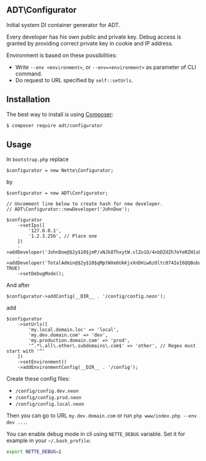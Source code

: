 ## ADT\Configurator

Initial system DI container generator for ADT.

Every developer has his own public and private key.
Debug access is granted by providing correct private key in cookie and IP address.

Environment is based on these possibilities:
- Write `--env <environment>`, or `--env=<environment>` as parameter of CLI command.
- Do request to URL specified by `self::setUrls`.

## Installation

The best way to install is using [Composer](http://getcomposer.org/):

```sh
$ composer require adt/configurator
```

## Usage

In `bootstrap.php` replace

```
$configurator = new Nette\Configurator;
```

by

```
$configurator = new ADT\Configurator;

// Uncomment line below to create hash for new developer.
// ADT\Configurator::newDeveloper('JohnDoe');

$configurator
	->setIps([
		'127.0.0.1',
		'1.2.3.256', // Place one
	])
	->addDeveloper('JohnDoe@$2y$10$jmP/xNJk8ThxytW.vlZo1O/4nbDZdZh7eYeRZH1sE3pYeQGLD2982')
	->addDeveloper('TotalAdmin@$2y$10$qMptWXe6UkKjxXnDHiw6zOltc074IeI6QQBobuKJVPNwh7LO0d/cO', TRUE)
	->setDebugMode();
```

And after

```
$configurator->addConfig(__DIR__ . '/config/config.neon');
```

add

```
$configurator
	->setUrls([
		'my.local.domain.loc' => 'local',
		'my.dev.domain.com' => 'dev',
		'my.production.domain.com' => 'prod',
		'^.*\.all\.other\.subdomains\.com$' => 'other', // Regex must start with '^'
	])
	->setEnvironment()
	->addEnvironmentConfig(__DIR__ . '/config');
```

Create these config files:
- `/config/config.dev.neon`
- `/config/config.prod.neon`
- `/config/config.local.neon`

Then you can go to URL `my.dev.domain.com` or run `php www/index.php --env dev ...`.

You can enable debug mode in cli using `NETTE_DEBUG` variable. Set it for example in your `~/.bash_profile`:

```bash
export NETTE_DEBUG=1
```
